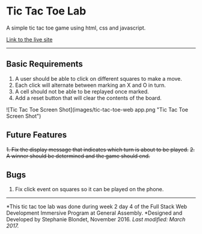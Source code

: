 # Tic Tac Toe Lab
A simple tic tac toe game using html, css and javascript.

[Link to the live site](https://steph-blondet.github.io/tic-tac-toe/)

---------------------
## Basic Requirements

1. A user should be able to click on different squares to make a move.
2. Each click will alternate between marking an X and O in turn.
3. A cell should not be able to be replayed once marked.
4. Add a reset button that will clear the contents of the board.

![Tic Tac Toe Screen Shot](images/tic-tac-toe-web app.png "Tic Tac Toe Screen Shot")

## Future Features

~~1. Fix the display message that indicates which turn is about to be played.~~
~~2. A winner should be determined and the game should end.~~

## Bugs

1. Fix click event on squares so it can be played on the phone.

-------------------
*This tic tac toe lab was done during week 2 day 4 of the Full Stack Web Development Immersive Program at General Assembly. *Designed and Developed by Stephanie Blondet, November 2016. *Last modified: March 2017.*
